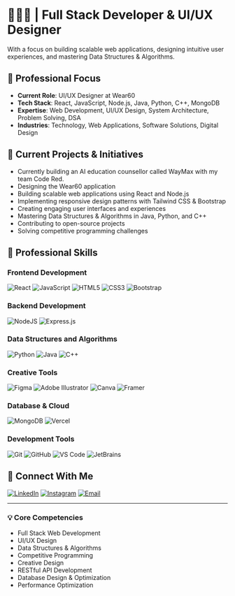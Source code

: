# 👩🏻‍💻 | Full Stack Developer & UI/UX Designer
With a focus on building scalable web applications, designing intuitive user experiences, and mastering Data Structures & Algorithms.

## 🔭 Professional Focus
- **Current Role**: UI/UX Designer at Wear60
- **Tech Stack**: React, JavaScript, Node.js, Java, Python, C++, MongoDB
- **Expertise**: Web Development, UI/UX Design, System Architecture, Problem Solving, DSA
- **Industries**: Technology, Web Applications, Software Solutions, Digital Design

## 🚀 Current Projects & Initiatives
- Currently building an AI education counsellor called WayMax with my team Code Red.
- Designing the Wear60 application
- Building scalable web applications using React and Node.js
- Implementing responsive design patterns with Tailwind CSS & Bootstrap
- Creating engaging user interfaces and experiences
- Mastering Data Structures & Algorithms in Java, Python, and C++
- Contributing to open-source projects
- Solving competitive programming challenges

## 💼 Professional Skills
### Frontend Development
![React](https://img.shields.io/badge/react-%2320232a.svg?style=for-the-badge&logo=react&logoColor=%2361DAFB)
![JavaScript](https://img.shields.io/badge/javascript-%23323330.svg?style=for-the-badge&logo=javascript&logoColor=%23F7DF1E)
![HTML5](https://img.shields.io/badge/html5-%23E34F26.svg?style=for-the-badge&logo=html5&logoColor=white)
![CSS3](https://img.shields.io/badge/css3-%231572B6.svg?style=for-the-badge&logo=css3&logoColor=white)
![Bootstrap](https://img.shields.io/badge/bootstrap-%238511FA.svg?style=for-the-badge&logo=bootstrap&logoColor=white)

### Backend Development
![NodeJS](https://img.shields.io/badge/node.js-6DA55F?style=for-the-badge&logo=node.js&logoColor=white)
![Express.js](https://img.shields.io/badge/express.js-%23404d59.svg?style=for-the-badge&logo=express&logoColor=%2361DAFB)

### Data Structures and Algorithms
![Python](https://img.shields.io/badge/python-3670A0?style=for-the-badge&logo=python&logoColor=ffdd54)
![Java](https://img.shields.io/badge/java-%23ED8B00.svg?style=for-the-badge&logo=openjdk&logoColor=white)
![C++](https://img.shields.io/badge/c++-%2300599C.svg?style=for-the-badge&logo=c%2B%2B&logoColor=white)

### Creative Tools
![Figma](https://img.shields.io/badge/figma-%23F24E1E.svg?style=for-the-badge&logo=figma&logoColor=white)
![Adobe Illustrator](https://img.shields.io/badge/adobe%20illustrator-%23FF9A00.svg?style=for-the-badge&logo=adobe%20illustrator&logoColor=white)
![Canva](https://img.shields.io/badge/Canva-%2300C4CC.svg?style=for-the-badge&logo=Canva&logoColor=white)
![Framer](https://img.shields.io/badge/Framer-black?style=for-the-badge&logo=framer&logoColor=blue)

### Database & Cloud
![MongoDB](https://img.shields.io/badge/MongoDB-%234ea94b.svg?style=for-the-badge&logo=mongodb&logoColor=white)
![Vercel](https://img.shields.io/badge/vercel-%23000000.svg?style=for-the-badge&logo=vercel&logoColor=white)

### Development Tools
![Git](https://img.shields.io/badge/git-%23F05033.svg?style=for-the-badge&logo=git&logoColor=white)
![GitHub](https://img.shields.io/badge/github-%23121011.svg?style=for-the-badge&logo=github&logoColor=white)
![VS Code](https://img.shields.io/badge/Visual%20Studio%20Code-0078d7.svg?style=for-the-badge&logo=visual-studio-code&logoColor=white)
![JetBrains](https://img.shields.io/badge/JetBrains-000000.svg?style=for-the-badge&logo=JetBrains&logoColor=white)

## 🤝 Connect With Me
[![LinkedIn](https://img.shields.io/badge/LinkedIn-%230077B5.svg?logo=linkedin&logoColor=white)](https://www.linkedin.com/in/manaswini-n-968b66341/)
[![Instagram](https://img.shields.io/badge/Instagram-%23E4405F.svg?logo=Instagram&logoColor=white)](https://www.instagram.com/orangecat_vibzz/)
[![Email](https://img.shields.io/badge/Email-D14836?style=flat&logo=gmail&logoColor=white)](mailto:manaswini.n234@gmail.com)

---
### 💡 Core Competencies
- Full Stack Web Development
- UI/UX Design
- Data Structures & Algorithms
- Competitive Programming
- Creative Design
- RESTful API Development
- Database Design & Optimization
- Performance Optimization
